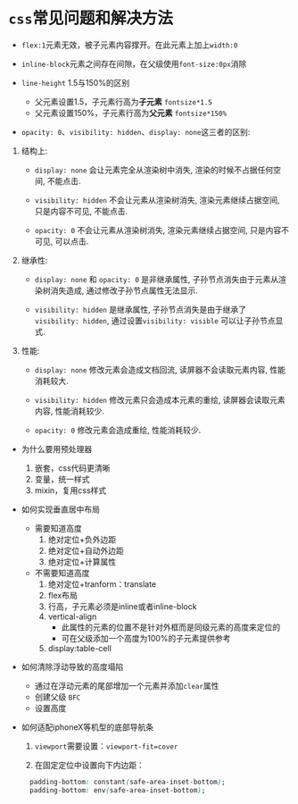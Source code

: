 # `css`常见问题和解决方法

- `flex:1`元素无效，被子元素内容撑开。在此元素上加上`width:0`

- `inline-block`元素之间存在间隙，在父级使用`font-size:0px`消除

- `line-height` 1.5与150%的区别
  - 父元素设置1.5，子元素行高为**子元素** `fontsize*1.5`
  - 父元素设置150%，子元素行高为**父元素** `fontsize*150%`

- `opacity: 0`、`visibility: hidden`、`display: none`这三者的区别:

 1. 结构上:

    - `display: none` 会让元素完全从渲染树中消失, 渲染的时候不占据任何空间, 不能点击.

    - `visibility: hidden` 不会让元素从渲染树消失, 渲染元素继续占据空间, 只是内容不可见, 不能点击.

    - `opacity: 0` 不会让元素从渲染树消失, 渲染元素继续占据空间, 只是内容不可见, 可以点击.

 2. 继承性:

    - `display: none` 和 `opacity: 0` 是非继承属性, 子孙节点消失由于元素从渲染树消失造成, 通过修改子孙节点属性无法显示.

    - `visibility: hidden` 是继承属性, 子孙节点消失是由于继承了 `visibility: hidden`, 通过设置`visibility: visible` 可以让子孙节点显式.

 3. 性能:

    - `display: none` 修改元素会造成文档回流, 读屏器不会读取元素内容, 性能消耗较大.

    - `visibility: hidden` 修改元素只会造成本元素的重绘, 读屏器会读取元素内容, 性能消耗较少.

    - `opacity: 0` 修改元素会造成重绘, 性能消耗较少.

- 为什么要用预处理器
  1. 嵌套，css代码更清晰
  2. 变量，统一样式
  3. mixin，复用css样式

- 如何实现垂直居中布局
  - 需要知道高度
    1. 绝对定位+负外边距
    2. 绝对定位+自动外边距
    3. 绝对定位+计算属性
  - 不需要知道高度
    1. 绝对定位+tranform：translate
    2. flex布局
    3. 行高，子元素必须是inline或者inline-block
    4. vertical-align
        - 此属性的元素的位置不是针对外框而是同级元素的高度来定位的
        - 可在父级添加一个高度为100%的子元素提供参考
    5. display:table-cell

- 如何清除浮动导致的高度塌陷
  - 通过在浮动元素的尾部增加一个元素并添加`clear`属性
  - 创建父级 `BFC`
  - 设置高度

- 如何适配iphoneX等机型的底部导航条

  1. `viewport`需要设置：`viewport-fit=cover`

  2. 在固定定位中设置向下内边距：

    ```css
      padding-bottom: constant(safe-area-inset-bottom);
      padding-bottom: env(safe-area-inset-bottom);
    ```
